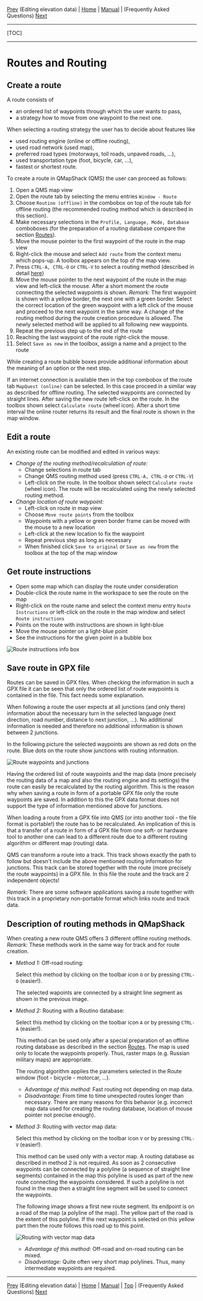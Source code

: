 [Prev](AdvTrkElevation) (Editing elevation data) | [Home](Home) | [Manual](DocMain) | (Frequently Asked Questions) [Next](DocFaq)
- - -
[TOC]
- - -

# Routes and Routing

## Create a route

A route consists of

* an ordered list of waypoints through which the user wants to pass,
* a strategy how to move from one waypoint to the next one.

When selecting a routing strategy the user has to decide about features like

* used routing engine (online or offline routing),
* used road network (used map),
* preferred road types (motorways, toll roads, unpaved roads, ...),
* used transportation type (foot, bicycle, car, ...),
* fastest or shortest route.

To create a route in QMapShack (QMS) the user can proceed as follows:

1. Open a QMS map view
1. Open the route tab by selecting the menu entries `Window - Route`
1. Choose `Routino (offline)` in the combobox on top of the route tab for offline routing (the recommended routing method
which is described in this section).
1. Make necessary selections in the `Profile, Language, Mode, Database` comboboxes (for the preparation of a routing 
database compare the section [Routes](DocGisItemsRte#markdown-header-routing-engines)). 
1. Move the mouse pointer to the first waypoint of the route in the map view
1. Right-click the mouse and select `Add route` from the context menu which pops-up. A toolbox appears on the top of the map
view.
1. Press `CTRL-A, CTRL-O` or `CTRL-V` to select a routing method 
(described in detail [here](#markdown-header-description-of-routing-methods-in-qmapshack))
1. Move the mouse pointer to the next waypoint of the route in the map view and left-click the mouse. After a
short moment the route connecting the selected waypoints is shown. _Remark:_ The first waypoint is shown with a yellow border, 
the next one with a green border. Select
  the correct location of the green waypoint with a left click of the mouse and proceed to the next waypoint 
  in the same way. A change of the routing method during the route creation procedure is allowed. The newly selected
  method will be applied to all following new waypoints.
1. Repeat the previous step up to the end of the route
1. Reaching the last waypoint of the route right-click the mouse.
1. Select `Save as new` in the toolbox, assign a name and a project to the route 

While creating a route bubble boxes provide additional information about the meaning of an option or the next step.

If an internet connection is available then in the top combobox of the route tab `MapQuest (online)` can be selected.
In this case proceed in a similar way as described for offline routing. The selected waypoints are connected by straight
lines. After saving the new route left-click on the route. In the toolbox shown select `Calculate route` (wheel icon).
After a short time interval the online router returns its result and the final route is shown in the map
window.

## Edit a route

An existing route can be modified and edited in various ways:

* _Change of the routing method/recalculation of route:_
    * Change selections in route tab
    * Change QMS routing method used (press `CTRL-A, CTRL-O` or `CTRL-V`)
    * Left-click on the route. In the toolbox shown select `Calculate route` (wheel icon). The route will be recalculated using the 
      newly selected routing method.
* _Change location of route waypoint:_
    * Left-click on route in map view
    * Choose `Move route points` from the toolbox
    * Waypoints with a yellow or green border frame can be moved with the mouse to a new location     
    * Left-click at the new location to fix the waypoint
    * Repeat previous step as long as necessary
    * When finished click `Save to original` or `Save as new` from the toolbox at the top of the map window

## Get route instructions

* Open some map which can display the route under consideration
* Double-click the route name in the workspace to see the route on the map
* Right-click on the route name and select the context menu entry `Route Instructions` _or_ left-click on the route
in the map window and select `Route instructions` 
* Points on the route with instructions are shown in light-blue
* Move the mouse pointer on a light-blue point
* See the instructions for the given point in a bubble box

![Route instructions info box](images/DocFaq/RouteInstructions.png "Route instructions info box")

## Save route in GPX file

Routes can be saved in GPX files. When checking the information in such a GPX file it can be seen that only the ordered
list of route waypoints is contained in the file. This fact needs some explanation.

When following a route the user expects at all junctions (and only there) information about the necessary 
turn in the selected language 
(next direction, road number, distance to next junction, ...). No additional information is needed and therefore 
no additional information is shown between 2 junctions.

In the following picture the selected waypoints are shown as red dots on the route. Blue dots on the route show 
junctions with routing information.

![Route waypoints and junctions](images/DocFaq/RouteExample.png "Route waypoints and junctions")

Having the ordered list of route waypoints and the map data (more precisely the routing data of a map and also the 
routing engine and its settings) the route
can easily be recalculated by the routing algorithm. This is the reason why when saving a route in form of a portable 
GPX file
only the route waypoints are saved. In addition to this the GPX data format does not support the type of information
mentioned above for junctions.

When loading a route from a GPX file into QMS (or into another tool - the file format is portable!) the route has to 
be recalculated. 
An implication of this is that a transfer of a route
in form of a GPX file from one soft- or hardware tool to another one can lead to a different route due to a different 
routing algorithm or different map (routing) data.

QMS can transform a route into a track. This track shows exactly the path to follow but doesn't include the above mentioned
routing information for junctions. This track can be stored together with the route (more precisely the route waypoints)
in a GPX file. In this file the route and the track are 2 independent objects!

_Remark:_ There are some software applications saving a route together with this track in a proprietary 
non-portable format which links route and track data. 

## Description of routing methods in QMapShack

When creating a new route QMS offers 3 different offline routing methods.
_Remark:_ These methods work in the same way for track and for route creation. 

* _Method 1:_ Off-road routing:
    
    Select this method by clicking on the toolbar icon `O` or by pressing `CTRL-O` (easier!).
  
    The selected wapoints are connected by a straight line segment as shown in the previous image.

* _Method 2:_ Routing with a Routino database:
    
    Select this method by clicking on the toolbar icon `A` or by pressing `CTRL-A` (easier!).
  
    This method can be used only after a special preparation of an offline routing database as described in the section 
    [Routes](DocGisItemsRte). The map is used only to locate the waypoints properly. Thus, raster maps (e.g. 
    Russian military maps) are appropriate.

    The routing algorithm applies the parameters selected in the Route window (foot - bicycle - motorcar, ...). 
    
    * _Advantage of this method:_ Fast routing not depending on map data.
    * _Disadvantage:_ From time to time unexpected routes longer than necessary. There are many reasons for this 
        behavior (e.g. incorrect map data used for creating the routing database, location
        of mouse pointer not precise enough).
    
* _Method 3:_ Routing with vector map data:

    Select this method by clicking on the toolbar icon `V` or by pressing `CTRL-V` (easier!).
  
    This method can be used only with a vector map. A routing database as described in method 2 is not required. 
    As soon as 2 consecutive waypoints can be connected by a
    polyline (a sequence of straight line segments) contained in the map this polyline is used as part of 
    the new route connecting the waypoints considered. If such a polyline is not found in the map then a straight line 
    segment will be used to connect the waypoints.
    
    The following image shows a first new route segment. Its endpoint is on a road of the map (a polyline of the map).
    The yellow part of the road is the extent of this polyline. If the next waypoint is selected on this yellow part
    then the route follows this road up to this point.   
    
    ![Routing with vector map data](images/DocFaq/Polyline.jpg "Routing with vector map data")
    
    * _Advantage of this method:_ Off-road and on-road routing can be mixed.
    * _Disadvantage:_ Quite often very short map polylines. Thus, many intermediate waypoints are required.


- - -
[Prev](AdvTrkElevation) (Editing elevation data) | [Home](Home) | [Manual](DocMain) | [Top](#) | (Frequently Asked Questions) [Next](DocFaq)
